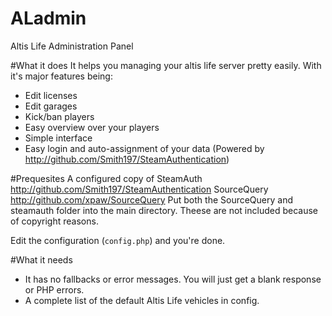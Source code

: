 # ALadmin
Altis Life Administration Panel

#What it does
It helps you managing your altis life server pretty easily.
With it's major features being:
- Edit licenses
- Edit garages
- Kick/ban players
- Easy overview over your players
- Simple interface
- Easy login and auto-assignment of your data (Powered by http://github.com/Smith197/SteamAuthentication)

#Prequesites
A configured copy of SteamAuth http://github.com/Smith197/SteamAuthentication
SourceQuery http://github.com/xpaw/SourceQuery
Put both the SourceQuery and steamauth folder into the main directory.
Theese are not included because of copyright reasons.

Edit the configuration (`config.php`) and you're done.

#What it needs
- It has no fallbacks or error messages. You will just get a blank response or PHP errors.
- A complete list of the default Altis Life vehicles in config.
